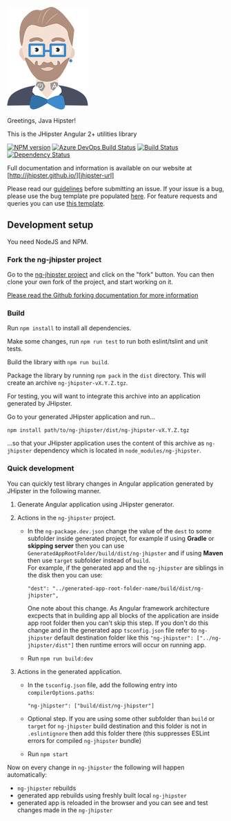 [![Logo][jhipster-image]][jhipster-url]

Greetings, Java Hipster!

This is the JHipster Angular 2+ utilities library

[![NPM version][npm-image]][npm-url]
[![Azure DevOps Build Status][azure-devops-image]][azure-devops-url-main]
[![Build Status][travis-image]][travis-url]
[![Dependency Status][daviddm-image]][daviddm-url]

Full documentation and information is available on our website at [http://jhipster.github.io/][jhipster-url]

Please read our [guidelines](https://github.com/jhipster/generator-jhipster/CONTRIBUTING.md#submitting-an-issue) before submitting an issue. If your issue is a bug, please use the bug template pre populated [here](https://github.com/jhipster/generator-jhipster/issues/new). For feature requests and queries you can use [this template][feature-template].

[jhipster-image]: https://raw.githubusercontent.com/jhipster/jhipster.github.io/master/images/logo/logo-jhipster2x.png
[jhipster-url]: http://jhipster.github.io/
[npm-image]: https://badge.fury.io/js/ng-jhipster.svg
[npm-url]: https://npmjs.org/package/ng-jhipster
[azure-devops-image]: https://dev.azure.com/jhipster/ng-jhipster/_apis/build/status/jhipster.ng-jhipster?branchName=master
[azure-devops-url-main]: https://dev.azure.com/jhipster/ng-jhipster/_build
[travis-image]: https://travis-ci.org/jhipster/ng-jhipster.svg?branch=master
[travis-url]: https://travis-ci.org/jhipster/ng-jhipster
[daviddm-image]: https://david-dm.org/jhipster/ng-jhipster.svg?theme=shields.io
[daviddm-url]: https://david-dm.org/jhipster/ng-jhipster
[feature-template]: https://github.com/jhipster/generator-jhipster/issues/new?body=*%20**Overview%20of%20the%20request**%0A%0A%3C!--%20what%20is%20the%20query%20or%20request%20--%3E%0A%0A*%20**Motivation%20for%20or%20Use%20Case**%20%0A%0A%3C!--%20explain%20why%20this%20is%20a%20required%20for%20you%20--%3E%0A%0A%0A*%20**Browsers%20and%20Operating%20System**%20%0A%0A%3C!--%20is%20this%20a%20problem%20with%20all%20browsers%20or%20only%20IE8%3F%20--%3E%0A%0A%0A*%20**Related%20issues**%20%0A%0A%3C!--%20has%20a%20similar%20issue%20been%20reported%20before%3F%20--%3E%0A%0A*%20**Suggest%20a%20Fix**%20%0A%0A%3C!--%20if%20you%20can%27t%20fix%20this%20yourself%2C%20perhaps%20you%20can%20point%20to%20what%20might%20be%0A%20%20causing%20the%20problem%20(line%20of%20code%20or%20commit)%20--%3E

## Development setup

You need NodeJS and NPM.

### Fork the ng-jhipster project

Go to the [ng-jhipster project](https://github.com/jhipster/ng-jhipster) and click on the "fork" button. You can then clone your own fork of the project, and start working on it.

[Please read the Github forking documentation for more information](https://help.github.com/articles/fork-a-repo)

### Build

Run `npm install` to install all dependencies.

Make some changes, run `npm run test` to run both eslint/tslint and unit tests.

Build the library with `npm run build`.

Package the library by running `npm pack` in the `dist` directory. This will create an archive `ng-jhipster-vX.Y.Z.tgz`.

For testing, you will want to integrate this archive into an application generated by JHipster.

Go to your generated JHipster application and run...

    npm install path/to/ng-jhipster/dist/ng-jhipster-vX.Y.Z.tgz

...so that your JHipster application uses the content of this archive as `ng-jhipster` dependency which is located in `node_modules/ng-jhipster`.

### Quick development

You can quickly test library changes in Angular application generated by JHipster in the following manner.

1. Generate Angular application using JHipster generator.

2. Actions in the `ng-jhipster` project.

    - In the `ng-package.dev.json` change the value of the `dest` to some subfolder inside generated project, for example if using **Gradle** or **skipping server** then you can use `GeneratedAppRootFolder/build/dist/ng-jhipster` and if using **Maven** then use `target` subfolder instead of `build`.  
       For example, if the generated app and the `ng-jhipster` are siblings in the disk then you can use:

        ```
        "dest": "../generated-app-root-folder-name/build/dist/ng-jhipster",
        ```

        One note about this change. As Angular framework architecture excpects that in building app all blocks of the application are inside app root folder then you can't skip this step. If you don't do this change and in the generated app `tsconfig.json` file refer to `ng-jhipster` default destination folder like this `"ng-jhipster": ["../ng-jhipster/dist"]` then runtime errors will occur on running app.

    - Run `npm run build:dev`

3. Actions in the generated application.

    - In the `tsconfig.json` file, add the following entry into `compilerOptions.paths`:

        ```
        "ng-jhipster": ["build/dist/ng-jhipster"]
        ```

    - Optional step. If you are using some other subfolder than `build` or `target` for `ng-jhipster` build destination and this folder is not in `.eslintignore` then add this folder there (this suppresses ESLint errors for compiled `ng-jhipster` bundle)

    - Run `npm start`

Now on every change in `ng-jhipster` the following will happen automatically:

-   `ng-jhipster` rebuilds
-   generated app rebuilds using freshly built local `ng-jhipster`
-   generated app is reloaded in the browser and you can see and test changes made in the `ng-jhipster`

